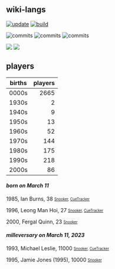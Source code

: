 ## wiki-langs
[![update](https://github.com/dreamerminsk/wiki-langs/actions/workflows/update-tables.yml/badge.svg)](https://github.com/dreamerminsk/wiki-langs/actions/workflows/update-tables.yml)
[![build](https://github.com/dreamerminsk/wiki-langs/actions/workflows/build.yml/badge.svg)](https://github.com/dreamerminsk/wiki-langs/actions/workflows/build.yml)

![commits](https://img.shields.io/github/commit-activity/y/dreamerminsk/wiki-langs)
![commits](https://img.shields.io/github/commit-activity/m/dreamerminsk/wiki-langs)
![commits](https://img.shields.io/github/commit-activity/w/dreamerminsk/wiki-langs)

![](https://img.shields.io/github/languages/code-size/dreamerminsk/wiki-langs)
![](https://img.shields.io/github/repo-size/dreamerminsk/wiki-langs)

## players
| births | players |
| :----: | ------: |
| 0000s | 2665 |
| 1930s | 2 |
| 1940s | 9 |
| 1950s | 13 |
| 1960s | 52 |
| 1970s | 144 |
| 1980s | 175 |
| 1990s | 218 |
| 2000s | 86 |

#### ***born on March 11***
1985, Ian Burns, 38 <sub><sup>[Snooker](http://www.snooker.org/res/index.asp?player=87), [CueTracker](http://cuetracker.net/Players/ian-burns/)</sup></sub>

1996, Leong Man Hoi, 27 <sub><sup>[Snooker](http://www.snooker.org/res/index.asp?player=1095), [CueTracker](http://cuetracker.net/Players/man-hoi-leong/)</sup></sub>

2000, Fergal Quinn, 23 <sub><sup>[Snooker](http://www.snooker.org/res/index.asp?player=2317)</sup></sub>


#### ***milleversary on March 11, 2023***
1993, Michael Leslie, 11000 <sub><sup>[Snooker](http://www.snooker.org/res/index.asp?player=528), [CueTracker](http://cuetracker.net/Players/michael-leslie/)</sup></sub>

1995, Jamie Jones (1995), 10000 <sub><sup>[Snooker](http://www.snooker.org/res/index.asp?player=2787)</sup></sub>



